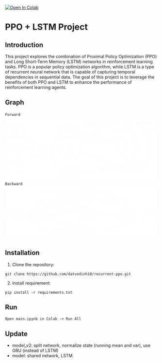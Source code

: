
<a href="https://colab.research.google.com/github/datvodinh10/recurrent-ppo/blob/main/main.ipynb" target="_parent"><img src="https://colab.research.google.com/assets/colab-badge.svg" alt="Open In Colab"/></a>

# PPO + LSTM Project

## Introduction
This project explores the combination of Proximal Policy Optimization (PPO) and Long Short-Term Memory (LSTM) networks in reinforcement learning tasks. PPO is a popular policy optimization algorithm, while LSTM is a type of recurrent neural network that is capable of capturing temporal dependencies in sequential data. The goal of this project is to leverage the benefits of both PPO and LSTM to enhance the performance of reinforcement learning agents.

## Graph

`Forward`
![](img/PPO-LSTM%20Graph.svg)
`Backward`
![](img/Backward%20Graph.svg)
## Installation

1. Clone the repository:

```
git clone https://github.com/datvodinh10/recurrent-ppo.git
```

2. Install requirement:
```
pip install -r requirements.txt
```


## Run

```
Open main.ipynb in Colab -> Run All
```

## Update
- model_v2: split network, normalize state (running mean and var), use GRU (instead of LSTM)
- model: shared network, LSTM. 